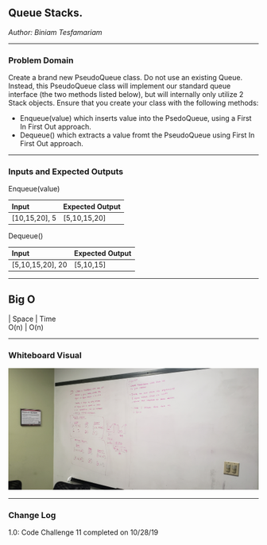 ## Queue Stacks.
*Author: Biniam Tesfamariam*

---

### Problem Domain


Create a brand new PseudoQueue class. Do not use an existing Queue. 
Instead, this PseudoQueue class will implement our standard queue 
interface (the two methods listed below), but will internally only utilize 2 Stack objects. 
Ensure that you create your class with the following methods:

- Enqueue(value) which inserts value into the PsedoQueue, using 
a First In First Out approach.
- Dequeue() which extracts a value fromt the PseudoQueue using First
In First Out approach.

---

### Inputs and Expected Outputs

Enqueue(value)

| Input | Expected Output |
| :----------- | :----------- |
| [10,15,20],   5 | [5,10,15,20] |


Dequeue()

| Input | Expected Output |
| :----------- | :----------- |
| [5,10,15,20],   20 | [5,10,15] |



---
## Big O
| Space  | Time  
O(n) | O(n)

---

### Whiteboard Visual
![Image 1](https://github.com/biniamsea2/data-structures-and-algorithms-401/blob/master/Assets/20191028_140139.jpg)


---

### Change Log
1.0: Code Challenge 11 completed on 10/28/19
